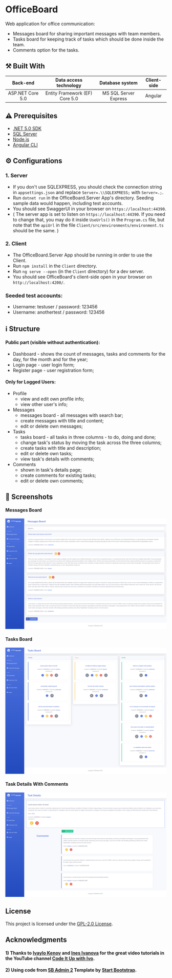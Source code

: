 # OfficeBoard

Web application for office communication: 
- Messages board for sharing important messages with team members. 
- Tasks board for keeping track of tasks which should be done inside the team.
- Comments option for the tasks.

## :hammer_and_pick: Built With

| Back-end  | Data access technology | Database system  | Client-side |
| :---: | :---: | :---: | :---: |
| ASP.NET Core 5.0  | Entity Framework (EF) Core 5.0  | MS SQL Server Express  | Angular  |

## :warning: Prerequisites
- [.NET 5.0 SDK](https://dotnet.microsoft.com/download/dotnet/5.0)
- [SQL Server](https://www.microsoft.com/en-us/sql-server/sql-server-downloads)
- [Node.js](https://nodejs.org/en/)
- [Angular CLI](https://angular.io/cli)

## :gear: Configurations

### 1. Server
- If you don't use SQLEXPRESS, you should check the connection string in `appsettings.json` and replace `Server=.\\SQLEXPRESS;` with `Server=.;`.
- Run `dotnet run` in the OfficeBoard.Server App's directory. Seeding sample data would happen, including test accounts.
- You should see SwaggerUI in your browser on `https://localhost:44390`. 
- ( The server app is set to listen on `https://localhost:44390`. If you need to change that, you may do it inside `UseUrls()` in the `Program.cs` file, but note that the `apiUrl` in the file `Client/src/environments/environment.ts` should be the same. )

### 2. Client  
- The OfficeBoard.Server App should be running in order to use the Client.
- Run `npm install` in the `Client` directory.
- Run `ng serve --open` (in the `Client` directory) for a dev server. 
- You should see OfficeBoard's client-side open in your browser on `http://localhost:4200/`.

### Seeded test accounts:
  - Username: testuser / password: 123456
  - Username: anothertest / password: 123456

## :information_source: Structure
#### Public part (visible without authentication): 
- Dashboard - shows the count of messages, tasks and comments for the day, for the month and for the year;
- Login page - user login form;
- Register page - user registration form; 
#### Only for Logged Users:
- Profile
  - view and edit own profile info;
  - view other user's info;
- Messages
  - messages board - all messages with search bar;
  - create messages with title and content;
  - edit or delete own messages;
- Tasks
  - tasks board - all tasks in three columns - to do, doing and done;
  - change task's status by moving the task across the three columns;
  - create tasks with title and description; 
  - edit or delete own tasks;
  - view task's details with comments;
- Comments
  - shown in task's details page; 
  - create comments for existing tasks;
  - edit or delete own comments;

## :eyes: Screenshots
#### Messages Board
![OfficeBoard-MessagesBoard-Screenshot](https://raw.githubusercontent.com/marinakolova/OfficeBoard/main/screenshots/screenshot-messages-board.png)
#### Tasks Board
![OfficeBoard-TasksBoard-Screenshot](https://raw.githubusercontent.com/marinakolova/OfficeBoard/main/screenshots/screenshot-tasks-board.png)
#### Task Details With Comments
![OfficeBoard-TaskDetailsWithComments-Screenshot](https://raw.githubusercontent.com/marinakolova/OfficeBoard/main/screenshots/screenshot-task-details-with-comments.png)

## License

This project is licensed under the [GPL-2.0 License](LICENSE).

## Acknowledgments

#### 1) Thanks to [Ivaylo Kenov](https://github.com/ivaylokenov) and [Ines Ivanova](https://github.com/InesIvanova) for the great video tutorials in the YouTube channel [Code It Up with Ivo](https://www.youtube.com/channel/UCP5Ons7fK3yKhX6lhc9XcfQ).

#### 2) Using code from [SB Admin 2](https://github.com/startbootstrap/startbootstrap-sb-admin-2) Template by [Start Bootstrap](https://github.com/StartBootstrap).

